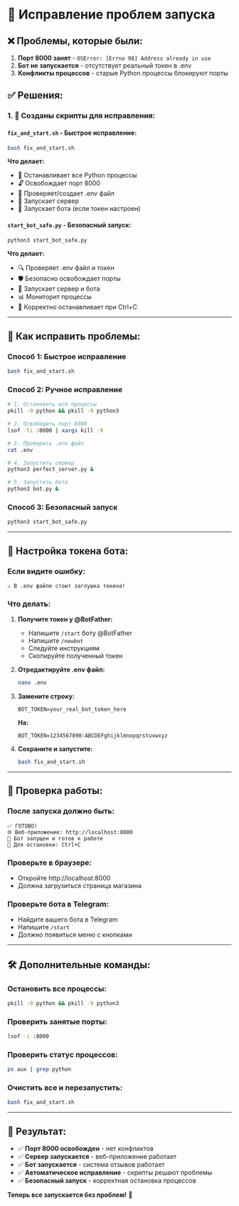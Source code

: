 # 🔧 Исправление проблем запуска

## ❌ **Проблемы, которые были:**

1. **Порт 8000 занят** - `OSError: [Errno 98] Address already in use`
2. **Бот не запускается** - отсутствует реальный токен в .env
3. **Конфликты процессов** - старые Python процессы блокируют порты

## ✅ **Решения:**

### 1. **🔧 Созданы скрипты для исправления:**

#### **`fix_and_start.sh` - Быстрое исправление:**
```bash
bash fix_and_start.sh
```
**Что делает:**
- 🛑 Останавливает все Python процессы
- 🔓 Освобождает порт 8000
- 📝 Проверяет/создает .env файл
- 🚀 Запускает сервер
- 🤖 Запускает бота (если токен настроен)

#### **`start_bot_safe.py` - Безопасный запуск:**
```bash
python3 start_bot_safe.py
```
**Что делает:**
- 🔍 Проверяет .env файл и токен
- 🛡️ Безопасно освобождает порты
- 🚀 Запускает сервер и бота
- 📊 Мониторит процессы
- 🛑 Корректно останавливает при Ctrl+C

---

## 🚀 **Как исправить проблемы:**

### **Способ 1: Быстрое исправление**
```bash
bash fix_and_start.sh
```

### **Способ 2: Ручное исправление**
```bash
# 1. Остановить все процессы
pkill -9 python && pkill -9 python3

# 2. Освободить порт 8000
lsof -ti :8000 | xargs kill -9

# 3. Проверить .env файл
cat .env

# 4. Запустить сервер
python3 perfect_server.py &

# 5. Запустить бота
python3 bot.py &
```

### **Способ 3: Безопасный запуск**
```bash
python3 start_bot_safe.py
```

---

## 🔑 **Настройка токена бота:**

### **Если видите ошибку:**
```
⚠️ В .env файле стоит заглушка токена!
```

### **Что делать:**
1. **Получите токен у @BotFather:**
   - Напишите `/start` боту @BotFather
   - Напишите `/newbot`
   - Следуйте инструкциям
   - Скопируйте полученный токен

2. **Отредактируйте .env файл:**
   ```bash
   nano .env
   ```
   
3. **Замените строку:**
   ```
   BOT_TOKEN=your_real_bot_token_here
   ```
   
   **На:**
   ```
   BOT_TOKEN=1234567890:ABCDEFghijklmnopqrstuvwxyz
   ```

4. **Сохраните и запустите:**
   ```bash
   bash fix_and_start.sh
   ```

---

## 🎯 **Проверка работы:**

### **После запуска должно быть:**
```
✅ ГОТОВО!
🌐 Веб-приложение: http://localhost:8000
🤖 Бот запущен и готов к работе
🛑 Для остановки: Ctrl+C
```

### **Проверьте в браузере:**
- Откройте http://localhost:8000
- Должна загрузиться страница магазина

### **Проверьте бота в Telegram:**
- Найдите вашего бота в Telegram
- Напишите `/start`
- Должно появиться меню с кнопками

---

## 🛠️ **Дополнительные команды:**

### **Остановить все процессы:**
```bash
pkill -9 python && pkill -9 python3
```

### **Проверить занятые порты:**
```bash
lsof -i :8000
```

### **Проверить статус процессов:**
```bash
ps aux | grep python
```

### **Очистить все и перезапустить:**
```bash
bash fix_and_start.sh
```

---

## 🎉 **Результат:**

- ✅ **Порт 8000 освобожден** - нет конфликтов
- ✅ **Сервер запускается** - веб-приложение работает
- ✅ **Бот запускается** - система отзывов работает
- ✅ **Автоматическое исправление** - скрипты решают проблемы
- ✅ **Безопасный запуск** - корректная остановка процессов

**Теперь все запускается без проблем!** 🚀
